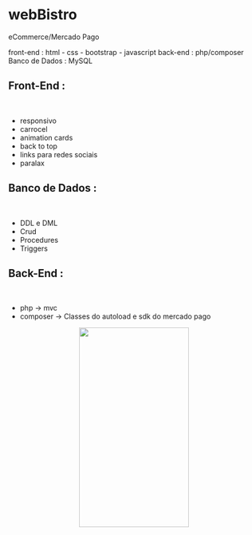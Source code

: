 # webBistro
eCommerce/Mercado Pago

front-end :  html - css - bootstrap - javascript
back-end  :  php/composer
Banco de Dados : MySQL
  &nbsp;
   
   
  ## Front-End :
   &nbsp;
 - responsivo
 - carrocel
 - animation cards  
 - back to top
 - links para redes sociais
 - paralax

## Banco de Dados :
   &nbsp;
- DDL e DML 
- Crud
- Procedures 
- Triggers

## Back-End :
   &nbsp;
- php -> mvc 
- composer -> Classes do autoload e sdk do mercado pago


<div style="display:flex; justify-content: space-evenly;">
  <img src="" width="220px" height="400px"/>
 </div>

&nbsp;